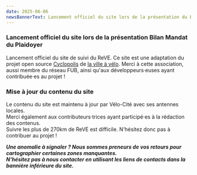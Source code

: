 ```yaml
---
date: 2025-06-06
newsBannerText: Lancement officiel du site lors de la présentation du Bilan Mandat du Plaidoyer.
---
```

### Lancement officiel du site lors de la présentation Bilan Mandat du Plaidoyer
Lancement officiel du site de suivi du ReVE. 
Ce site est une adaptation du projet open source [Cyclopolis](https://cyclopolis.fr/) de [la ville à vélo](https://lavilleavelo.org/). 
Merci à cette association, aussi membre du réseau FUB, ainsi qu'aux développeurs·euses ayant contribuée·es au projet !  

### Mise à jour du contenu du site 
Le contenu du site est maintenu à jour par Vélo-Cité avec ses antennes locales.  
Merci également aux contributeurs·trices ayant participé·es à la rédaction des contenus.   
Suivre les plus de 270km de ReVE est difficile. N'hésitez donc pas à contribuer au projet !

***Une anomalie à signaler ? Nous sommes preneurs de vos retours pour cartographier certaines zones manquantes.  
N'hésitez pas à nous contacter en utilisant les liens de contacts dans la bannière inférieure du site.***
